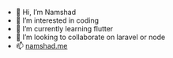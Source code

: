 - 👋 Hi, I’m Namshad
- 👀 I’m interested in coding
- 🌱 I’m currently learning flutter
- 💞️ I’m looking to collaborate on laravel or node
- 📫 <a href="https://www.namshad.me/" target="_blank">namshad.me</a>

<!---
namshadnpt/namshadnpt is a ✨ special ✨ repository because its `README.md` (this file) appears on your GitHub profile.
You can click the Preview link to take a look at your changes.
--->
